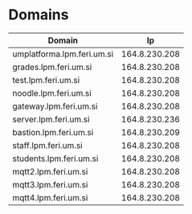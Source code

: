 # Domains

| Domain                     |            Ip |
| -------------------------- | ------------- |
| umplatforma.lpm.feri.um.si | 164.8.230.208 |
| grades.lpm.feri.um.si      | 164.8.230.208 |
| test.lpm.feri.um.si        | 164.8.230.208 |
| noodle.lpm.feri.um.si      | 164.8.230.208 |
| gateway.lpm.feri.um.si     | 164.8.230.208 |
| server.lpm.feri.um.si      | 164.8.230.236 |
| bastion.lpm.feri.um.si     | 164.8.230.209 |
| staff.lpm.feri.um.si       | 164.8.230.208 |
| students.lpm.feri.um.si    | 164.8.230.208 |
| mqtt2.lpm.feri.um.si       | 164.8.230.208 |
| mqtt3.lpm.feri.um.si       | 164.8.230.208 |
| mqtt4.lpm.feri.um.si       | 164.8.230.208 |
